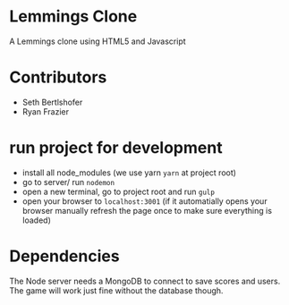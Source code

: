 # Lemmings Clone

A Lemmings clone using HTML5 and Javascript

# Contributors
 - Seth Bertlshofer
 - Ryan Frazier

# run project for development
- install all node_modules (we use yarn `yarn` at project root)
- go to server/ run `nodemon`
- open a new terminal, go to project root and run `gulp`
- open your browser to `localhost:3001` (if it automatially opens your browser manually refresh the page once to make sure everything is loaded)

# Dependencies

The Node server needs a MongoDB to connect to save scores and users. The game will work just fine without the database though.
